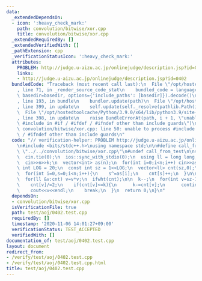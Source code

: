 ```yaml
---
data:
  _extendedDependsOn:
  - icon: ':heavy_check_mark:'
    path: convolution/bitwise/xor.cpp
    title: convolution/bitwise/xor.cpp
  _extendedRequiredBy: []
  _extendedVerifiedWith: []
  _pathExtension: cpp
  _verificationStatusIcon: ':heavy_check_mark:'
  attributes:
    PROBLEM: http://judge.u-aizu.ac.jp/onlinejudge/description.jsp?id=0402
    links:
    - http://judge.u-aizu.ac.jp/onlinejudge/description.jsp?id=0402
  bundledCode: "Traceback (most recent call last):\n  File \"/opt/hostedtoolcache/Python/3.9.0/x64/lib/python3.9/site-packages/onlinejudge_verify/documentation/build.py\"\
    , line 71, in _render_source_code_stat\n    bundled_code = language.bundle(stat.path,\
    \ basedir=basedir, options={'include_paths': [basedir]}).decode()\n  File \"/opt/hostedtoolcache/Python/3.9.0/x64/lib/python3.9/site-packages/onlinejudge_verify/languages/cplusplus.py\"\
    , line 193, in bundle\n    bundler.update(path)\n  File \"/opt/hostedtoolcache/Python/3.9.0/x64/lib/python3.9/site-packages/onlinejudge_verify/languages/cplusplus_bundle.py\"\
    , line 399, in update\n    self.update(self._resolve(pathlib.Path(included), included_from=path))\n\
    \  File \"/opt/hostedtoolcache/Python/3.9.0/x64/lib/python3.9/site-packages/onlinejudge_verify/languages/cplusplus_bundle.py\"\
    , line 398, in update\n    raise BundleErrorAt(path, i + 1, \"unable to process\
    \ #include in #if / #ifdef / #ifndef other than include guards\")\nonlinejudge_verify.languages.cplusplus_bundle.BundleErrorAt:\
    \ convolution/bitwise/xor.cpp: line 50: unable to process #include in #if / #ifdef\
    \ / #ifndef other than include guards\n"
  code: "// verification-helper: PROBLEM http://judge.u-aizu.ac.jp/onlinejudge/description.jsp?id=0402\n\
    \n#include <bits/stdc++.h>\nusing namespace std;\n\n#define call_from_test\n#include\
    \ \"../../convolution/bitwise/xor.cpp\"\n#undef call_from_test\n\nsigned main(){\n\
    \  cin.tie(0);\n  ios::sync_with_stdio(0);\n  using ll = long long;\n\n  ll n,k;\n\
    \  cin>>n>>k;\n  vector<int> as(n);\n  for(int i=0;i<n;i++) cin>>as[i];\n\n  const\
    \ int LOG = 20;\n  const int sz = 1<<LOG;\n  vector<ll> cnt(sz,0);\n  cnt[0]++;\n\
    \  for(int i=0,s=0;i<n;i++){\n    s^=as[i];\n    cnt[s]++;\n  }\n\n  fwht(cnt);\n\
    \  for(ll &v:cnt) v=v*v;\n  ifwht(cnt);\n\n  k--;\n  for(int v=sz-1;v>=0;v--){\n\
    \    cnt[v]/=2;\n    if(cnt[v]<=k){\n      k-=cnt[v];\n      continue;\n    }\n\
    \    cout<<v<<endl;\n    break;\n  }\n  return 0;\n}\n"
  dependsOn:
  - convolution/bitwise/xor.cpp
  isVerificationFile: true
  path: test/aoj/0402.test.cpp
  requiredBy: []
  timestamp: '2020-11-06 14:01:27+09:00'
  verificationStatus: TEST_ACCEPTED
  verifiedWith: []
documentation_of: test/aoj/0402.test.cpp
layout: document
redirect_from:
- /verify/test/aoj/0402.test.cpp
- /verify/test/aoj/0402.test.cpp.html
title: test/aoj/0402.test.cpp
---
```

